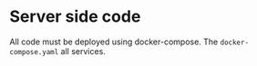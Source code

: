 # Server side code

All code must be deployed using docker-compose.
The `docker-compose.yaml` all services.
